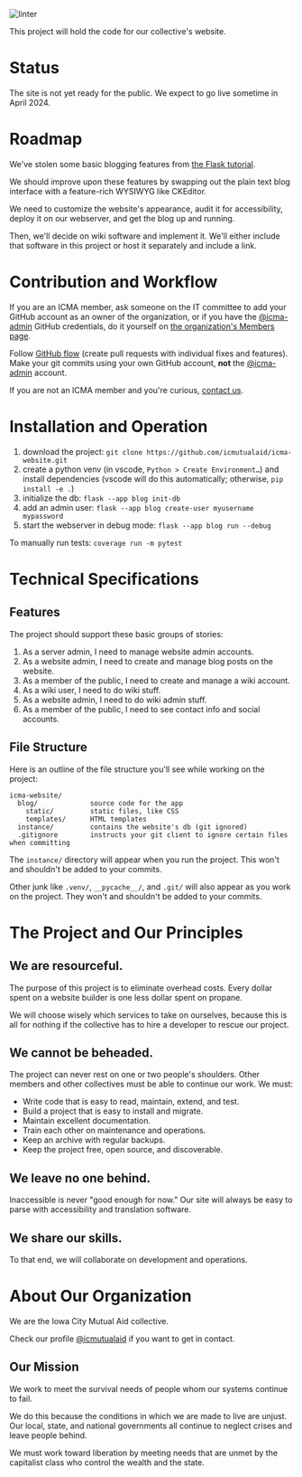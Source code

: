 ![linter](https://github.com/icmutualaid/icma-website/actions/workflows/python-app.yml/badge.svg)

This project will hold the code for our collective's website.

# Status

The site is not yet ready for the public. We expect to go live sometime in April 2024.

# Roadmap

We've stolen some basic blogging features from [the Flask tutorial](https://flask.palletsprojects.com/en/3.0.x/tutorial/).

We should improve upon these features by swapping out the plain text blog interface with a feature-rich WYSIWYG like CKEditor.

We need to customize the website's appearance, audit it for accessibility, deploy it on our webserver, and get the blog up and running.

Then, we'll decide on wiki software and implement it. We'll either include that software in this project or host it separately and include a link.

# Contribution and Workflow

If you are an ICMA member, ask someone on the IT committee to add your GitHub account as an owner of the organization, or if you have the [@icma-admin](https://github.com/icma-admin) GitHub credentials, do it yourself on [the organization's Members page](https://github.com/orgs/icmutualaid/people).

Follow [GitHub flow](https://docs.github.com/en/get-started/using-github/github-flow) (create pull requests with individual fixes and features). Make your git commits using your own GitHub account, **not** the [@icma-admin](https://github.com/icma-admin) account.

If you are not an ICMA member and you're curious, [contact us](https://github.com/icmutualaid).

# Installation and Operation

1. download the project: `git clone https://github.com/icmutualaid/icma-website.git`
2. create a python venv (in vscode, `Python > Create Environment…`) and install dependencies (vscode will do this automatically; otherwise, `pip install -e .`)
3. initialize the db: `flask --app blog init-db`
4. add an admin user: `flask --app blog create-user myusername mypassword`
5. start the webserver in debug mode: `flask --app blog run --debug`

To manually run tests: `coverage run -m pytest`

# Technical Specifications

## Features

The project should support these basic groups of stories:

1. As a server admin, I need to manage website admin accounts.
2. As a website admin, I need to create and manage blog posts on the website.
3. As a member of the public, I need to create and manage a wiki account.
4. As a wiki user, I need to do wiki stuff.
5. As a website admin, I need to do wiki admin stuff.
6. As a member of the public, I need to see contact info and social accounts.

## File Structure

Here is an outline of the file structure you'll see while working on the project:

```
icma-website/
  blog/             source code for the app
    static/         static files, like CSS
    templates/      HTML templates
  instance/         contains the website's db (git ignored)
  .gitignore        instructs your git client to ignore certain files when committing
```

The `instance/` directory will appear when you run the project. This won't and shouldn't be added to your commits.

Other junk like `.venv/`, `__pycache__/`, and `.git/` will also appear as you work on the project. They won't and shouldn't be added to your commits.

# The Project and Our Principles

## We are resourceful.

The purpose of this project is to eliminate overhead costs. Every dollar spent on a website builder is one less dollar spent on propane.

We will choose wisely which services to take on ourselves, because this is all for nothing if the collective has to hire a developer to rescue our project.

## We cannot be beheaded.

The project can never rest on one or two people's shoulders. Other members and other collectives must be able to continue our work. We must:

- Write code that is easy to read, maintain, extend, and test.
- Build a project that is easy to install and migrate.
- Maintain excellent documentation.
- Train each other on maintenance and operations.
- Keep an archive with regular backups.
- Keep the project free, open source, and discoverable.

## We leave no one behind.

Inaccessible is never "good enough for now." Our site will always be easy to parse with accessibility and translation software.

## We share our skills.

To that end, we will collaborate on development and operations.

# About Our Organization

We are the Iowa City Mutual Aid collective.

Check our profile [@icmutualaid](https://github.com/icmutualaid) if you want to get in contact.

## Our Mission

We work to meet the survival needs of people whom our systems continue to fail.

We do this because the conditions in which we are made to live are unjust. Our local, state, and national governments all continue to neglect crises and leave people behind.

We must work toward liberation by meeting needs that are unmet by the capitalist class who control the wealth and the state.
